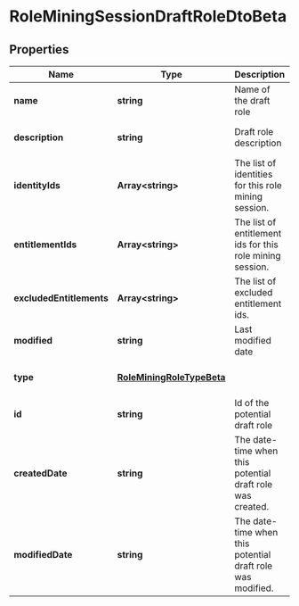 # RoleMiningSessionDraftRoleDtoBeta

## Properties

Name | Type | Description | Notes
------------ | ------------- | ------------- | -------------
**name** | **string** | Name of the draft role | [optional] [default to undefined]
**description** | **string** | Draft role description | [optional] [default to undefined]
**identityIds** | **Array&lt;string&gt;** | The list of identities for this role mining session. | [optional] [default to undefined]
**entitlementIds** | **Array&lt;string&gt;** | The list of entitlement ids for this role mining session. | [optional] [default to undefined]
**excludedEntitlements** | **Array&lt;string&gt;** | The list of excluded entitlement ids. | [optional] [default to undefined]
**modified** | **string** | Last modified date | [optional] [default to undefined]
**type** | [**RoleMiningRoleTypeBeta**](RoleMiningRoleTypeBeta.md) |  | [optional] [default to undefined]
**id** | **string** | Id of the potential draft role | [optional] [default to undefined]
**createdDate** | **string** | The date-time when this potential draft role was created. | [optional] [default to undefined]
**modifiedDate** | **string** | The date-time when this potential draft role was modified. | [optional] [default to undefined]

